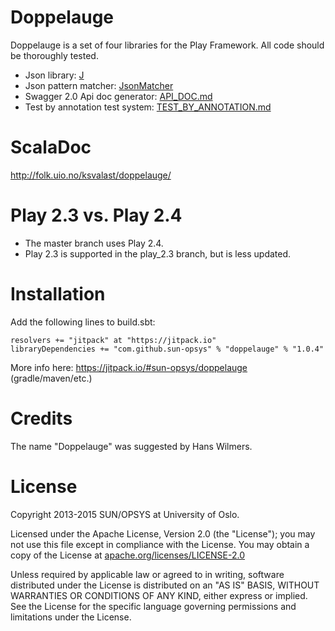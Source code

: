 
Doppelauge
==========

Doppelauge is a set of four libraries for the Play Framework.
All code should be thoroughly tested.

* Json library: [J](JSON.md#j)
* Json pattern matcher: [JsonMatcher](JSON.md#jsonmatcher)
* Swagger 2.0 Api doc generator: [API_DOC.md](API_DOC.md)
* Test by annotation test system: [TEST_BY_ANNOTATION.md](TEST_BY_ANNOTATION.md)



ScalaDoc
========
http://folk.uio.no/ksvalast/doppelauge/



Play 2.3 vs. Play 2.4
=====================

* The master branch uses Play 2.4.
* Play 2.3 is supported in the play_2.3 branch, but is less updated.



Installation
============
Add the following lines to build.sbt:

  ```
  resolvers += "jitpack" at "https://jitpack.io"
  libraryDependencies += "com.github.sun-opsys" % "doppelauge" % "1.0.4"
  ```

  More info here: https://jitpack.io/#sun-opsys/doppelauge (gradle/maven/etc.)


Credits
=======
The name "Doppelauge" was suggested by Hans Wilmers.


License
==========

Copyright 2013-2015 SUN/OPSYS at University of Oslo.

Licensed under the Apache License, Version 2.0 (the "License");
you may not use this file except in compliance with the License.
You may obtain a copy of the License at [apache.org/licenses/LICENSE-2.0](http://www.apache.org/licenses/LICENSE-2.0)

Unless required by applicable law or agreed to in writing, software
distributed under the License is distributed on an "AS IS" BASIS,
WITHOUT WARRANTIES OR CONDITIONS OF ANY KIND, either express or implied.
See the License for the specific language governing permissions and
limitations under the License.
